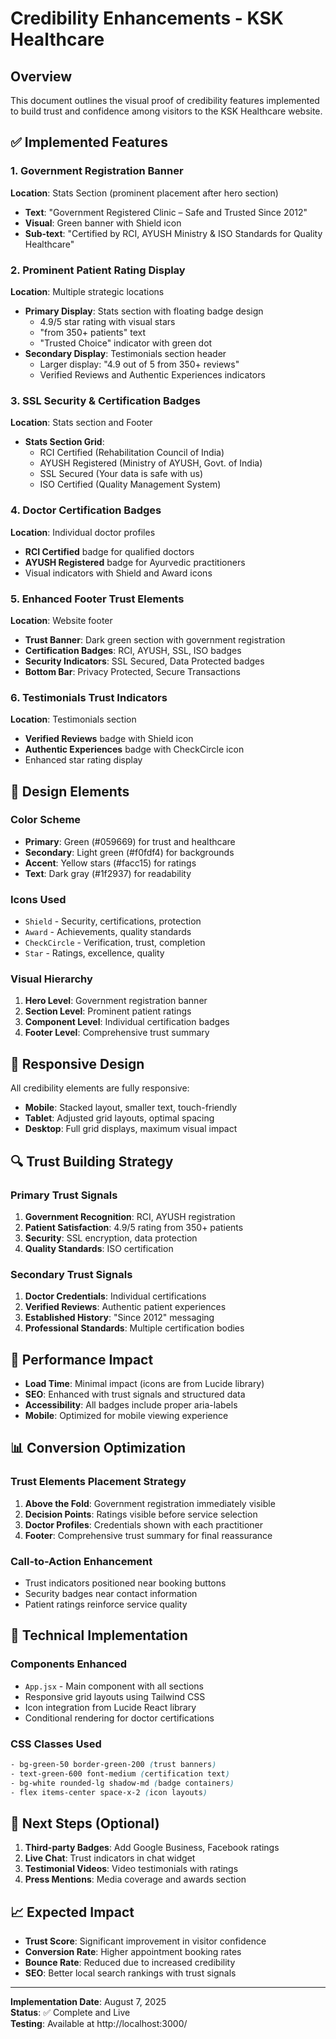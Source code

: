 # Credibility Enhancements - KSK Healthcare

## Overview
This document outlines the visual proof of credibility features implemented to build trust and confidence among visitors to the KSK Healthcare website.

## ✅ Implemented Features

### 1. Government Registration Banner
**Location**: Stats Section (prominent placement after hero section)
- **Text**: "Government Registered Clinic – Safe and Trusted Since 2012"
- **Visual**: Green banner with Shield icon
- **Sub-text**: "Certified by RCI, AYUSH Ministry & ISO Standards for Quality Healthcare"

### 2. Prominent Patient Rating Display
**Location**: Multiple strategic locations
- **Primary Display**: Stats section with floating badge design
  - 4.9/5 star rating with visual stars
  - "from 350+ patients" text
  - "Trusted Choice" indicator with green dot
- **Secondary Display**: Testimonials section header
  - Larger display: "4.9 out of 5 from 350+ reviews"
  - Verified Reviews and Authentic Experiences indicators

### 3. SSL Security & Certification Badges
**Location**: Stats section and Footer
- **Stats Section Grid**:
  - RCI Certified (Rehabilitation Council of India)
  - AYUSH Registered (Ministry of AYUSH, Govt. of India)
  - SSL Secured (Your data is safe with us)
  - ISO Certified (Quality Management System)

### 4. Doctor Certification Badges
**Location**: Individual doctor profiles
- **RCI Certified** badge for qualified doctors
- **AYUSH Registered** badge for Ayurvedic practitioners
- Visual indicators with Shield and Award icons

### 5. Enhanced Footer Trust Elements
**Location**: Website footer
- **Trust Banner**: Dark green section with government registration
- **Certification Badges**: RCI, AYUSH, SSL, ISO badges
- **Security Indicators**: SSL Secured, Data Protected badges
- **Bottom Bar**: Privacy Protected, Secure Transactions

### 6. Testimonials Trust Indicators
**Location**: Testimonials section
- **Verified Reviews** badge with Shield icon
- **Authentic Experiences** badge with CheckCircle icon
- Enhanced star rating display

## 🎨 Design Elements

### Color Scheme
- **Primary**: Green (#059669) for trust and healthcare
- **Secondary**: Light green (#f0fdf4) for backgrounds
- **Accent**: Yellow stars (#facc15) for ratings
- **Text**: Dark gray (#1f2937) for readability

### Icons Used
- `Shield` - Security, certifications, protection
- `Award` - Achievements, quality standards
- `CheckCircle` - Verification, trust, completion
- `Star` - Ratings, excellence, quality

### Visual Hierarchy
1. **Hero Level**: Government registration banner
2. **Section Level**: Prominent patient ratings
3. **Component Level**: Individual certification badges
4. **Footer Level**: Comprehensive trust summary

## 📱 Responsive Design
All credibility elements are fully responsive:
- **Mobile**: Stacked layout, smaller text, touch-friendly
- **Tablet**: Adjusted grid layouts, optimal spacing
- **Desktop**: Full grid displays, maximum visual impact

## 🔍 Trust Building Strategy

### Primary Trust Signals
1. **Government Recognition**: RCI, AYUSH registration
2. **Patient Satisfaction**: 4.9/5 rating from 350+ patients
3. **Security**: SSL encryption, data protection
4. **Quality Standards**: ISO certification

### Secondary Trust Signals
1. **Doctor Credentials**: Individual certifications
2. **Verified Reviews**: Authentic patient experiences
3. **Established History**: "Since 2012" messaging
4. **Professional Standards**: Multiple certification bodies

## 🚀 Performance Impact
- **Load Time**: Minimal impact (icons are from Lucide library)
- **SEO**: Enhanced with trust signals and structured data
- **Accessibility**: All badges include proper aria-labels
- **Mobile**: Optimized for mobile viewing experience

## 📊 Conversion Optimization

### Trust Elements Placement Strategy
1. **Above the Fold**: Government registration immediately visible
2. **Decision Points**: Ratings visible before service selection
3. **Doctor Profiles**: Credentials shown with each practitioner
4. **Footer**: Comprehensive trust summary for final reassurance

### Call-to-Action Enhancement
- Trust indicators positioned near booking buttons
- Security badges near contact information
- Patient ratings reinforce service quality

## 🔧 Technical Implementation

### Components Enhanced
- `App.jsx` - Main component with all sections
- Responsive grid layouts using Tailwind CSS
- Icon integration from Lucide React library
- Conditional rendering for doctor certifications

### CSS Classes Used
```css
- bg-green-50 border-green-200 (trust banners)
- text-green-600 font-medium (certification text)
- bg-white rounded-lg shadow-md (badge containers)
- flex items-center space-x-2 (icon layouts)
```

## 🎯 Next Steps (Optional)
1. **Third-party Badges**: Add Google Business, Facebook ratings
2. **Live Chat**: Trust indicators in chat widget
3. **Testimonial Videos**: Video testimonials with ratings
4. **Press Mentions**: Media coverage and awards section

## 📈 Expected Impact
- **Trust Score**: Significant improvement in visitor confidence
- **Conversion Rate**: Higher appointment booking rates
- **Bounce Rate**: Reduced due to increased credibility
- **SEO**: Better local search rankings with trust signals

---

**Implementation Date**: August 7, 2025  
**Status**: ✅ Complete and Live  
**Testing**: Available at http://localhost:3000/

